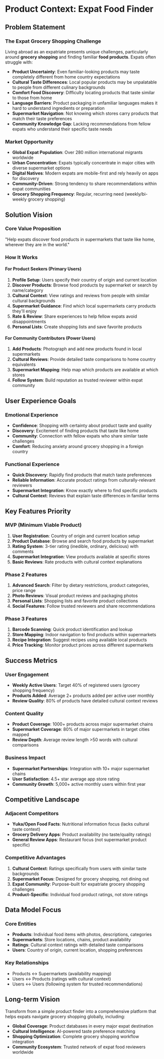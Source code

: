 # Product Context: Expat Food Finder

## Problem Statement

### The Expat Grocery Shopping Challenge

Living abroad as an expatriate presents unique challenges, particularly around **grocery shopping** and finding familiar **food products**. Expats often struggle with:

- **Product Uncertainty**: Even familiar-looking products may taste completely different from home country expectations
- **Cultural Taste Differences**: Local popular products may be unpalatable to people from different culinary backgrounds
- **Comfort Food Discovery**: Difficulty locating products that taste similar to those from home
- **Language Barriers**: Product packaging in unfamiliar languages makes it hard to understand ingredients or preparation
- **Supermarket Navigation**: Not knowing which stores carry products that match their taste preferences
- **Community Knowledge Gap**: Lacking recommendations from fellow expats who understand their specific taste needs

### Market Opportunity

- **Global Expat Population**: Over 280 million international migrants worldwide
- **Urban Concentration**: Expats typically concentrate in major cities with diverse supermarket options
- **Digital Natives**: Modern expats are mobile-first and rely heavily on apps for discovery
- **Community-Driven**: Strong tendency to share recommendations within expat communities
- **Grocery Shopping Frequency**: Regular, recurring need (weekly/bi-weekly grocery shopping)

## Solution Vision

### Core Value Proposition

"Help expats discover food products in supermarkets that taste like home, wherever they are in the world."

### How It Works

#### For Product Seekers (Primary Users)

1. **Profile Setup**: Users specify their country of origin and current location
2. **Discover Products**: Browse food products by supermarket or search by name/category
3. **Cultural Context**: View ratings and reviews from people with similar cultural backgrounds
4. **Supermarket Guidance**: Find which local supermarkets carry products they'll enjoy
5. **Rate & Review**: Share experiences to help fellow expats avoid disappointments
6. **Personal Lists**: Create shopping lists and save favorite products

#### For Community Contributors (Power Users)

1. **Add Products**: Photograph and add new products found in local supermarkets
2. **Cultural Reviews**: Provide detailed taste comparisons to home country equivalents
3. **Supermarket Mapping**: Help map which products are available at which stores
4. **Follow System**: Build reputation as trusted reviewer within expat community

## User Experience Goals

### Emotional Experience

- **Confidence**: Shopping with certainty about product taste and quality
- **Discovery**: Excitement of finding products that taste like home
- **Community**: Connection with fellow expats who share similar taste challenges
- **Comfort**: Reducing anxiety around grocery shopping in a foreign country

### Functional Experience

- **Quick Discovery**: Rapidly find products that match taste preferences
- **Reliable Information**: Accurate product ratings from culturally-relevant reviewers
- **Supermarket Integration**: Know exactly where to find specific products
- **Cultural Context**: Reviews that explain taste differences in familiar terms

## Key Features Priority

### MVP (Minimum Viable Product)

1. **User Registration**: Country of origin and current location setup
2. **Product Database**: Browse and search food products by supermarket
3. **Rating System**: 3-tier rating (inedible, ordinary, delicious) with comments
4. **Supermarket Integration**: View products available at specific stores
5. **Basic Reviews**: Rate products with cultural context explanations

### Phase 2 Features

1. **Advanced Search**: Filter by dietary restrictions, product categories, price range
2. **Photo Reviews**: Visual product reviews and packaging photos
3. **Personal Lists**: Shopping lists and favorite product collections
4. **Social Features**: Follow trusted reviewers and share recommendations

### Phase 3 Features

1. **Barcode Scanning**: Quick product identification and lookup
2. **Store Mapping**: Indoor navigation to find products within supermarkets
3. **Recipe Integration**: Suggest recipes using available local products
4. **Price Tracking**: Monitor product prices across different supermarkets

## Success Metrics

### User Engagement

- **Weekly Active Users**: Target 40% of registered users (grocery shopping frequency)
- **Products Added**: Average 2+ products added per active user monthly
- **Review Quality**: 80% of products have detailed cultural context reviews

### Content Quality

- **Product Coverage**: 1000+ products across major supermarket chains
- **Supermarket Coverage**: 80% of major supermarkets in target cities mapped
- **Review Depth**: Average review length >50 words with cultural comparisons

### Business Impact

- **Supermarket Partnerships**: Integration with 10+ major supermarket chains
- **User Satisfaction**: 4.5+ star average app store rating
- **Community Growth**: 5,000+ active monthly users within first year

## Competitive Landscape

### Adjacent Competitors

- **Yuka/Open Food Facts**: Nutritional information focus (lacks cultural taste context)
- **Grocery Delivery Apps**: Product availability (no taste/quality ratings)
- **General Review Apps**: Restaurant focus (not supermarket product specific)

### Competitive Advantages

1. **Cultural Context**: Ratings specifically from users with similar taste backgrounds
2. **Supermarket Focus**: Designed for grocery shopping, not dining out
3. **Expat Community**: Purpose-built for expatriate grocery shopping challenges
4. **Product-Specific**: Individual food product ratings, not store ratings

## Data Model Focus

### Core Entities

- **Products**: Individual food items with photos, descriptions, categories
- **Supermarkets**: Store locations, chains, product availability
- **Ratings**: Cultural context ratings with detailed taste comparisons
- **Users**: Country of origin, current location, shopping preferences

### Key Relationships

- Products ↔ Supermarkets (availability mapping)
- Users ↔ Products (ratings with cultural context)
- Users ↔ Users (following system for trusted recommendations)

## Long-term Vision

Transform from a simple product finder into a comprehensive platform that helps expats navigate grocery shopping globally, including:

- **Global Coverage**: Product databases in every major expat destination
- **Cultural Intelligence**: AI-powered taste preference matching
- **Shopping Optimization**: Complete grocery shopping workflow integration
- **Community Ecosystem**: Trusted network of expat food reviewers worldwide

